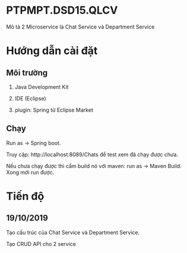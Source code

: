 # PTPMPT.DSD15.QLCV

Mô tả 2 Microservice là Chat Service và Department Service

# Hướng dẫn cài đặt
## Môi trường
1. Java Development Kit

2. IDE (Eclipse)

3. plugin: Spring từ Eclipse Market
## Chạy
Run as -> Spring boot.

Truy cập: http://localhost:8089/Chats để test xem đã chạy được chưa.
 
Nếu chưa chạy được thì cầm build nó với maven: run as -> Maven Build. Xong mới run được.

# Tiến độ
## 19/10/2019
Tạo cấu trúc của Chat Service và Department Service.

Tạo CRUD API cho 2 service